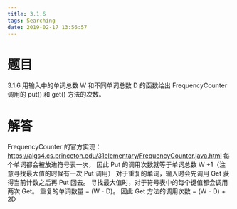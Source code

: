 ```yaml
---
title: 3.1.6
tags: Searching
date: 2019-02-17 13:56:57
---
```


# 题目

3.1.6
用输入中的单词总数 W 和不同单词总数 D 的函数给出 FrequencyCounter 调用的 put() 和 get() 方法的次数。

# 解答

FrequencyCounter 的官方实现：https://algs4.cs.princeton.edu/31elementary/FrequencyCounter.java.html
每个单词都会被放进符号表一次，
因此 Put 的调用次数就等于单词总数 W +1（注意寻找最大值的时候有一次 Put 调用）
对于重复的单词，输入时会先调用 Get 获得当前计数之后再 Put 回去。
寻找最大值时，对于符号表中的每个键值都会调用两次 Get。
重复的单词数量 = (W - D)。
因此 Get 方法的调用次数 = (W - D) + 2D